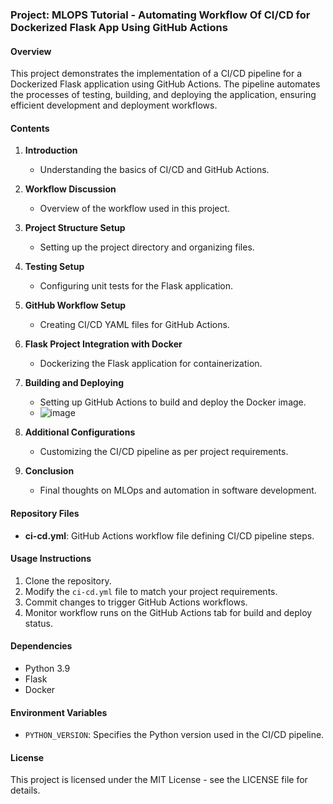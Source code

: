 ### Project: MLOPS Tutorial - Automating Workflow Of CI/CD for Dockerized Flask App Using GitHub Actions

#### Overview
This project demonstrates the implementation of a CI/CD pipeline for a Dockerized Flask application using GitHub Actions. The pipeline automates the processes of testing, building, and deploying the application, ensuring efficient development and deployment workflows.


#### Contents
1. **Introduction**
   - Understanding the basics of CI/CD and GitHub Actions.
   
2. **Workflow Discussion**
   - Overview of the workflow used in this project.

3. **Project Structure Setup**
   - Setting up the project directory and organizing files.

4. **Testing Setup**
   - Configuring unit tests for the Flask application.
   
5. **GitHub Workflow Setup**
   - Creating CI/CD YAML files for GitHub Actions.
   
6. **Flask Project Integration with Docker**
   - Dockerizing the Flask application for containerization.
   
7. **Building and Deploying**
   - Setting up GitHub Actions to build and deploy the Docker image.
   - ![image](https://github.com/user-attachments/assets/898de381-29a3-484a-a644-741503f67c4c)

   
8. **Additional Configurations**
   - Customizing the CI/CD pipeline as per project requirements.
   
9. **Conclusion**
   - Final thoughts on MLOps and automation in software development.

#### Repository Files
- **ci-cd.yml**: GitHub Actions workflow file defining CI/CD pipeline steps.
  
#### Usage Instructions
1. Clone the repository.
2. Modify the `ci-cd.yml` file to match your project requirements.
3. Commit changes to trigger GitHub Actions workflows.
4. Monitor workflow runs on the GitHub Actions tab for build and deploy status.

#### Dependencies
- Python 3.9
- Flask
- Docker

#### Environment Variables
- `PYTHON_VERSION`: Specifies the Python version used in the CI/CD pipeline.



#### License
This project is licensed under the MIT License - see the LICENSE file for details.
